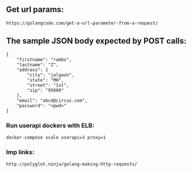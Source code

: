 ## Get url params: 
```
https://golangcode.com/get-a-url-parameter-from-a-request/
```
## The sample JSON body expected by POST calls:
```
{
	"firstname": "rambo",
	"lastname": "Z",
	"address": {
		"city": "jalgaon",
		"state": "MH",
		"street": "1st",
		"zip": "95000"
	},
	"email": "abcd@circus.com",
	"password": "<pwd>"
}
```
### Run userapi dockers with ELB:
```
docker-compose scale userapi=3 proxy=1
```
### Imp links:
```
http://polyglot.ninja/golang-making-http-requests/
```
